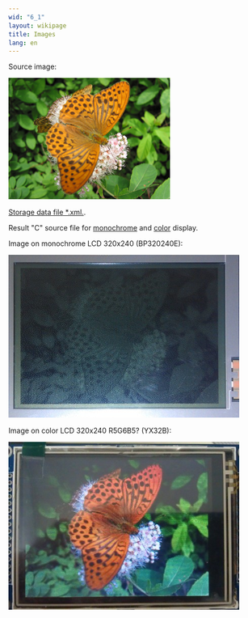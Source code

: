 ```yaml
---
wid: "6_1"
layout: wikipage
title: Images
lang: en
---
```

Source image:

![Source image](images-1.png "Source image")

[Storage data file *.xml.](image-butterfly21.f4c10f0c.xml).

Result "C" source file for [monochrome](image-butterfly2-mono.acfd92f7.zip) and [color](image-butterfly2-color.4347b07e.zip) display.

Image on monochrome LCD 320x240 (BP320240E):

![Image on monochrome LCD](images-2.jpg "Image on monochrome LCD")

Image on color LCD 320x240 R5G6B5? (YX32B):

![Image on color LCD](images-3.jpg "Image on color LCD")
